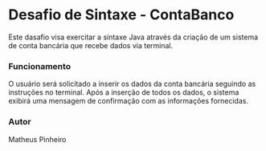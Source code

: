 
# Desafio de Sintaxe - ContaBanco

Este dasafio visa exercitar a sintaxe Java através da criação de um sistema de conta bancária que recebe dados via terminal.

### Funcionamento

O usuário será solicitado a inserir os dados da conta bancária seguindo as instruções no terminal. Após a inserção de todos os dados, o sistema exibirá uma mensagem de confirmação com as informações fornecidas.

### Autor
Matheus Pinheiro
